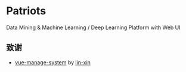 # Patriots

Data Mining & Machine Learning / Deep Learning Platform with Web UI


## 致谢

+ [vue-manage-system](https://github.com/lin-xin/vue-manage-system) by [lin-xin](https://github.com/lin-xin)


